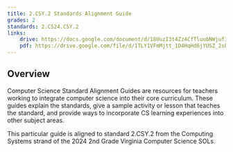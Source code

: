 ```yaml
---
title: 2.CSY.2 Standards Alignment Guide
grades: 2
standards: 2.CS24.CSY.2
links:
    drive: https://docs.google.com/document/d/18UuzI3t4Zz4CfTluubNWjuf3Spxk7ULFU_KLmCC5u6U/edit?usp=drive_link
    pdf: https://drive.google.com/file/d/1TLY1VFmMjtt_1D4HqHd6jYUSZ_2sPOcm/view?usp=drive_link
---
```


## Overview

Computer Science Standard Alignment Guides are resources for teachers working to integrate computer science into their core curriculum. These guides explain the standards, give a sample activity or lesson that teaches the standard, and provide ways to incorporate CS learning experiences into other subject areas. 

This particular guide is aligned to standard 2.CSY.2 from the Computing Systems strand of the 2024 2nd Grade Virginia Computer Science SOLs.